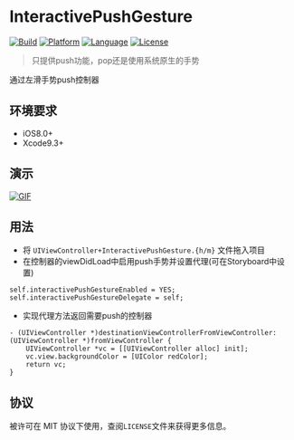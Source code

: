 # InteractivePushGesture

[![Build](https://img.shields.io/badge/build-passing-green.svg?style=flat)]()
[![Platform](https://img.shields.io/badge/platform-iOS-brown.svg?style=flat)]()
[![Language](https://img.shields.io/badge/language-Objective%20C-blue.svg?style=flat)]()
[![License](https://img.shields.io/badge/license-MIT-orange.svg?style=flat)]()

> 只提供push功能，pop还是使用系统原生的手势

通过左滑手势push控制器

## 环境要求

- iOS8.0+
- Xcode9.3+

## 演示

[![GIF](./preview.gif)]()

## 用法

- 将 `UIViewController+InteractivePushGesture.{h/m}` 文件拖入项目
- 在控制器的viewDidLoad中启用push手势并设置代理(可在Storyboard中设置)
```ObjC
self.interactivePushGestureEnabled = YES;
self.interactivePushGestureDelegate = self;
```
- 实现代理方法返回需要push的控制器
```ObjC
- (UIViewController *)destinationViewControllerFromViewController:(UIViewController *)fromViewController {
    UIViewController *vc = [[UIViewController alloc] init];
    vc.view.backgroundColor = [UIColor redColor];
    return vc;
}
```

## 协议

被许可在 MIT 协议下使用，查阅`LICENSE`文件来获得更多信息。
